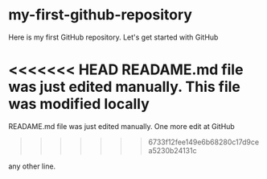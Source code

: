 # my-first-github-repository
Here is my first GitHub repository. Let's get started with GitHub

<<<<<<< HEAD
READAME.md file was just edited manually. This file was modified locally
=======
READAME.md file was just edited manually. One more edit at GitHub
>>>>>>> 6733f12fee149e6b68280c17d9cea5230b24131c

any other line.
